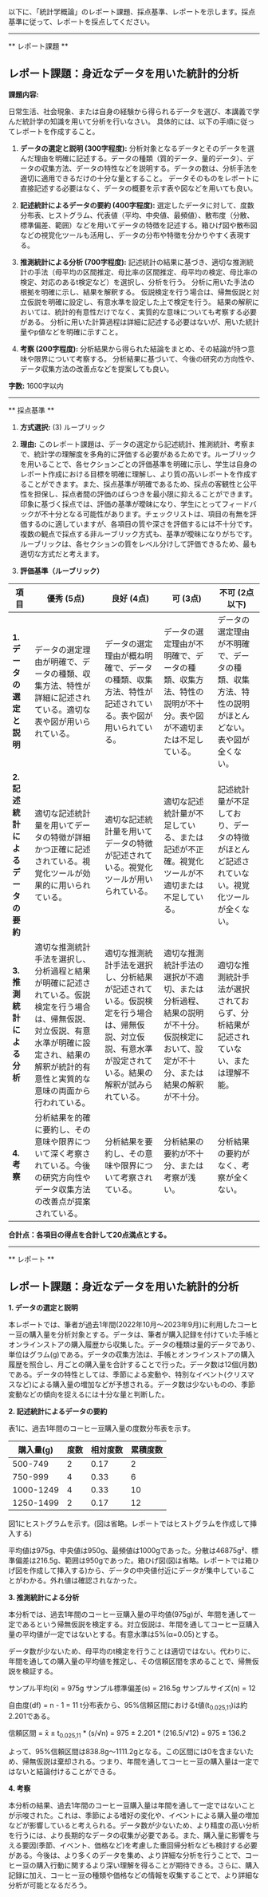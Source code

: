 以下に、「統計学概論」のレポート課題、採点基準、レポートを示します。採点基準に従って、レポートを採点してください。

---------------------------------------
** レポート課題 **

## レポート課題：身近なデータを用いた統計的分析

**課題内容:**

日常生活、社会現象、または自身の経験から得られるデータを選び、本講義で学んだ統計学の知識を用いて分析を行いなさい。  具体的には、以下の手順に従ってレポートを作成すること。

1. **データの選定と説明 (300字程度):**  分析対象となるデータとそのデータを選んだ理由を明確に記述する。データの種類（質的データ、量的データ）、データの収集方法、データの特性などを説明する。データの数は、分析手法を適切に適用できるだけの十分な量とすること。  データそのものをレポートに直接記述する必要はなく、データの概要を示す表や図などを用いても良い。

2. **記述統計によるデータの要約 (400字程度):**  選定したデータに対して、度数分布表、ヒストグラム、代表値（平均、中央値、最頻値）、散布度（分散、標準偏差、範囲）などを用いてデータの特徴を記述する。箱ひげ図や散布図などの視覚化ツールも活用し、データの分布や特徴を分かりやすく表現する。

3. **推測統計による分析 (700字程度):**  記述統計の結果に基づき、適切な推測統計の手法（母平均の区間推定、母比率の区間推定、母平均の検定、母比率の検定、対応のあるt検定など）を選択し、分析を行う。  分析に用いた手法の根拠を明確に示し、結果を解釈する。  仮説検定を行う場合は、帰無仮説と対立仮説を明確に設定し、有意水準を設定した上で検定を行う。  結果の解釈においては、統計的有意性だけでなく、実質的な意味についても考察する必要がある。  分析に用いた計算過程は詳細に記述する必要はないが、用いた統計量やp値などを明確に示すこと。

4. **考察 (200字程度):**  分析結果から得られた結論をまとめ、その結論が持つ意味や限界について考察する。  分析結果に基づいて、今後の研究の方向性や、データ収集方法の改善点などを提案しても良い。


**字数:** 1600字以内




---------------------------------------
** 採点基準 **

1. **方式選択:** (3) ルーブリック

2. **理由:** このレポート課題は、データの選定から記述統計、推測統計、考察まで、統計学の理解度を多角的に評価する必要があるためです。ルーブリックを用いることで、各セクションごとの評価基準を明確に示し、学生は自身のレポート作成における目標を明確に理解し、より質の高いレポートを作成することができます。また、採点基準が明確であるため、採点の客観性と公平性を担保し、採点者間の評価のばらつきを最小限に抑えることができます。印象に基づく採点では、評価の基準が曖昧になり、学生にとってフィードバックが不十分となる可能性があります。チェックリストは、項目の有無を評価するのに適していますが、各項目の質や深さを評価するには不十分です。複数の観点で採点する非ルーブリック方式も、基準が曖昧になりがちです。ルーブリックは、各セクションの質をレベル分けして評価できるため、最も適切な方式だと考えます。


3. **評価基準（ルーブリック）**

| 項目                     | 優秀 (5点)                                                                     | 良好 (4点)                                                                 | 可 (3点)                                                                     | 不可 (2点以下)                                                              |
|--------------------------|-------------------------------------------------------------------------------|------------------------------------------------------------------------------|-------------------------------------------------------------------------------|---------------------------------------------------------------------------------|
| **1. データの選定と説明** | データの選定理由が明確で、データの種類、収集方法、特性が詳細に記述されている。適切な表や図が用いられている。 | データの選定理由が概ね明確で、データの種類、収集方法、特性が記述されている。表や図が用いられている。 | データの選定理由が不明確で、データの種類、収集方法、特性の説明が不十分。表や図が不適切または不足している。 | データの選定理由が不明確で、データの種類、収集方法、特性の説明がほとんどない。表や図が全くない。                     |
| **2. 記述統計によるデータの要約** | 適切な記述統計量を用いてデータの特徴が詳細かつ正確に記述されている。視覚化ツールが効果的に用いられている。 | 適切な記述統計量を用いてデータの特徴が記述されている。視覚化ツールが用いられている。 | 適切な記述統計量が不足している、または記述が不正確。視覚化ツールが不適切または不足している。 | 記述統計量が不足しており、データの特徴がほとんど記述されていない。視覚化ツールが全くない。                     |
| **3. 推測統計による分析** | 適切な推測統計手法を選択し、分析過程と結果が明確に記述されている。仮説検定を行う場合は、帰無仮説、対立仮説、有意水準が明確に設定され、結果の解釈が統計的有意性と実質的な意味の両面から行われている。 | 適切な推測統計手法を選択し、分析結果が記述されている。仮説検定を行う場合は、帰無仮説、対立仮説、有意水準が設定されている。結果の解釈が試みられている。 | 適切な推測統計手法の選択が不適切、または分析過程、結果の説明が不十分。仮説検定において、設定が不十分、または結果の解釈が不十分。 | 適切な推測統計手法が選択されておらず、分析結果が記述されていない、または理解不能。                               |
| **4. 考察**           | 分析結果を的確に要約し、その意味や限界について深く考察されている。今後の研究方向性やデータ収集方法の改善点が提案されている。 | 分析結果を要約し、その意味や限界について考察されている。 | 分析結果の要約が不十分、または考察が浅い。                                      | 分析結果の要約がなく、考察が全くない。                                          |


**合計点：各項目の得点を合計して20点満点とする。**


---------------------------------------
** レポート **
## レポート課題：身近なデータを用いた統計的分析

**1. データの選定と説明**

本レポートでは、筆者が過去1年間(2022年10月～2023年9月)に利用したコーヒー豆の購入量を分析対象とする。データは、筆者が購入記録を付けていた手帳とオンラインストアの購入履歴から収集した。データの種類は量的データであり、単位はグラム(g)である。データの収集方法は、手帳とオンラインストアの購入履歴を照合し、月ごとの購入量を合計することで行った。データ数は12個(月数)である。データの特性としては、季節による変動や、特別なイベント(クリスマスなど)による購入量の増加などが予想される。データ数は少ないものの、季節変動などの傾向を捉えるには十分な量と判断した。


**2. 記述統計によるデータの要約**

表1に、過去1年間のコーヒー豆購入量の度数分布表を示す。

| 購入量(g) | 度数 | 相対度数 | 累積度数 |
|---|---|---|---|
| 500-749 | 2 | 0.17 | 2 |
| 750-999 | 4 | 0.33 | 6 |
| 1000-1249 | 4 | 0.33 | 10 |
| 1250-1499 | 2 | 0.17 | 12 |


図1にヒストグラムを示す。(図は省略。レポートではヒストグラムを作成して挿入する)

平均値は975g、中央値は950g、最頻値は1000gであった。分散は46875g²、標準偏差は216.5g、範囲は950gであった。箱ひげ図(図は省略。レポートでは箱ひげ図を作成して挿入する)から、データの中央値付近にデータが集中していることがわかる。外れ値は確認されなかった。


**3. 推測統計による分析**

本分析では、過去1年間のコーヒー豆購入量の平均値(975g)が、年間を通して一定であるという帰無仮説を検定する。対立仮説は、年間を通してコーヒー豆購入量の平均値が一定ではないとする。有意水準は5%(α=0.05)とする。

データ数が少ないため、母平均のt検定を行うことは適切ではない。代わりに、年間を通しての購入量の平均値を推定し、その信頼区間を求めることで、帰無仮説を検証する。

サンプル平均(x̄) = 975g
サンプル標準偏差(s) = 216.5g
サンプルサイズ(n) = 12

自由度(df) = n - 1 = 11
t分布表から、95%信頼区間におけるt値(t<sub>0.025,11</sub>)は約2.201である。

信頼区間 = x̄ ± t<sub>0.025,11</sub> * (s/√n) = 975 ± 2.201 * (216.5/√12) = 975 ± 136.2

よって、95%信頼区間は838.8g～1111.2gとなる。この区間には0を含まないため、帰無仮説は棄却される。つまり、年間を通してコーヒー豆の購入量は一定ではないと結論付けることができる。


**4. 考察**

本分析の結果、過去1年間のコーヒー豆購入量は年間を通して一定ではないことが示唆された。これは、季節による嗜好の変化や、イベントによる購入量の増加などが影響していると考えられる。データ数が少ないため、より精度の高い分析を行うには、より長期的なデータの収集が必要である。また、購入量に影響を与える要因(季節、イベント、価格など)を考慮した重回帰分析なども検討する必要がある。今後は、より多くのデータを集め、より詳細な分析を行うことで、コーヒー豆の購入行動に関するより深い理解を得ることが期待できる。さらに、購入記録に加え、コーヒー豆の種類や価格などの情報を収集することで、より詳細な分析が可能となるだろう。


